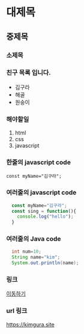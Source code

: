 # 대제목
## 중제목
### 소제목

### 친구 목록 입니다.
- 김구라
- 해골
- 원숭이

### 해야할일
1. html
2. css
3. javascript

### 한줄의 javascript code 
`const myName="김구라";` 

### 여러줄의 javascript code
```javascript
  const myName="김구라";
  const sing = function(){
    console.log("hello");
  }
```

### 여러줄의 Java code
```java
  int num=10;
  String name="kim";
  System.out.println(name);
```

### 링크
[ 이동하기 ](https://kimgura.site)

### url 링크
<https://kimgura.site>

